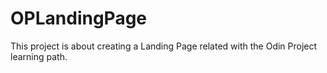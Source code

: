 # OPLandingPage
This project is about creating a Landing Page related with the Odin Project learning path.
